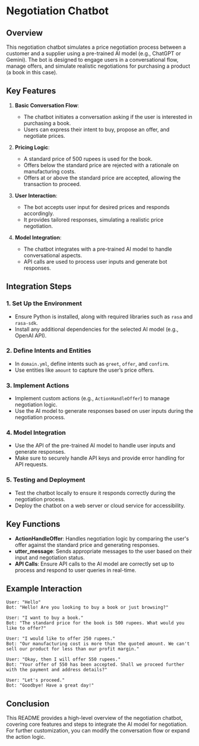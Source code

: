 
# Negotiation Chatbot

## Overview
This negotiation chatbot simulates a price negotiation process between a customer and a supplier using a pre-trained AI model (e.g., ChatGPT or Gemini). The bot is designed to engage users in a conversational flow, manage offers, and simulate realistic negotiations for purchasing a product (a book in this case).

## Key Features

1. **Basic Conversation Flow**:
   - The chatbot initiates a conversation asking if the user is interested in purchasing a book.
   - Users can express their intent to buy, propose an offer, and negotiate prices.

2. **Pricing Logic**:
   - A standard price of 500 rupees is used for the book.
   - Offers below the standard price are rejected with a rationale on manufacturing costs.
   - Offers at or above the standard price are accepted, allowing the transaction to proceed.

3. **User Interaction**:
   - The bot accepts user input for desired prices and responds accordingly.
   - It provides tailored responses, simulating a realistic price negotiation.

4. **Model Integration**:
   - The chatbot integrates with a pre-trained AI model to handle conversational aspects.
   - API calls are used to process user inputs and generate bot responses.

## Integration Steps

### 1. Set Up the Environment
   - Ensure Python is installed, along with required libraries such as `rasa` and `rasa-sdk`.
   - Install any additional dependencies for the selected AI model (e.g., OpenAI API).

### 2. Define Intents and Entities
   - In `domain.yml`, define intents such as `greet`, `offer`, and `confirm`.
   - Use entities like `amount` to capture the user’s price offers.

### 3. Implement Actions
   - Implement custom actions (e.g., `ActionHandleOffer`) to manage negotiation logic.
   - Use the AI model to generate responses based on user inputs during the negotiation process.

### 4. Model Integration
   - Use the API of the pre-trained AI model to handle user inputs and generate responses.
   - Make sure to securely handle API keys and provide error handling for API requests.

### 5. Testing and Deployment
   - Test the chatbot locally to ensure it responds correctly during the negotiation process.
   - Deploy the chatbot on a web server or cloud service for accessibility.

## Key Functions

- **ActionHandleOffer**: Handles negotiation logic by comparing the user's offer against the standard price and generating responses.
- **utter_message**: Sends appropriate messages to the user based on their input and negotiation status.
- **API Calls**: Ensure API calls to the AI model are correctly set up to process and respond to user queries in real-time.

## Example Interaction

```text
User: "Hello"
Bot: "Hello! Are you looking to buy a book or just browsing?"

User: "I want to buy a book."
Bot: "The standard price for the book is 500 rupees. What would you like to offer?"

User: "I would like to offer 250 rupees."
Bot: "Our manufacturing cost is more than the quoted amount. We can't sell our product for less than our profit margin."

User: "Okay, then I will offer 550 rupees."
Bot: "Your offer of 550 has been accepted. Shall we proceed further with the payment and address details?"

User: "Let's proceed."
Bot: "Goodbye! Have a great day!"
```

## Conclusion
This README provides a high-level overview of the negotiation chatbot, covering core features and steps to integrate the AI model for negotiation. For further customization, you can modify the conversation flow or expand the action logic.
